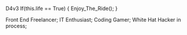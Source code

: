 D4v3
  If(this.life == True)
  {
    Enjoy_The_Ride();
  }
  
  Front End Freelancer;
  IT Enthusiast;
  Coding Gamer;
  White Hat Hacker in process;

<!---
Ax0l0t3/Ax0l0t3 is a ✨ special ✨ repository because its `README.md` (this file) appears on your GitHub profile.
You can click the Preview link to take a look at your changes.
--->
